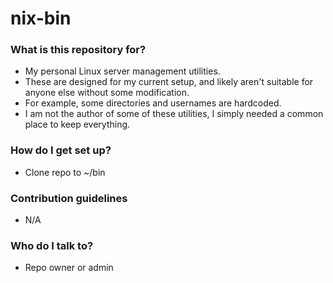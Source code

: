# nix-bin #

### What is this repository for? ###

* My personal Linux server management utilities.
* These are designed for my current setup, and likely aren't suitable for anyone else without some modification.
* For example, some directories and usernames are hardcoded.
* I am not the author of some of these utilities, I simply needed a common place to keep everything.

### How do I get set up? ###

* Clone repo to ~/bin

### Contribution guidelines ###

* N/A

### Who do I talk to? ###

* Repo owner or admin
